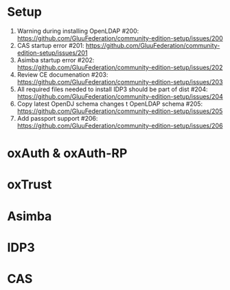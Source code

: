 # Setup

1. Warning during installing OpenLDAP #200: https://github.com/GluuFederation/community-edition-setup/issues/200
2. CAS startup error #201: https://github.com/GluuFederation/community-edition-setup/issues/201
3. Asimba startup error #202: https://github.com/GluuFederation/community-edition-setup/issues/202
4. Review CE documenation #203: https://github.com/GluuFederation/community-edition-setup/issues/203
5. All required files needed to install IDP3 should be part of dist #204: https://github.com/GluuFederation/community-edition-setup/issues/204
6. Copy latest OpenDJ schema changes t OpenLDAP schema #205: https://github.com/GluuFederation/community-edition-setup/issues/205
7. Add passport support #206: https://github.com/GluuFederation/community-edition-setup/issues/206

# oxAuth & oxAuth-RP

# oxTrust

# Asimba

# IDP3

# CAS
